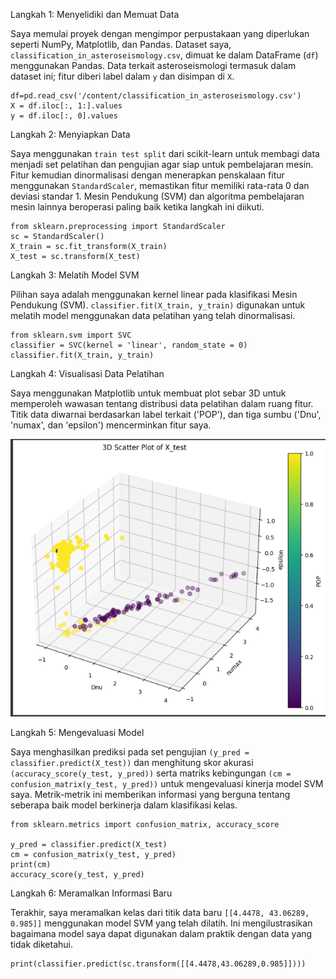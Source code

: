 Langkah 1: Menyelidiki dan Memuat Data

Saya memulai proyek dengan mengimpor perpustakaan yang diperlukan seperti NumPy, Matplotlib, dan Pandas. Dataset saya, `classification_in_asteroseismology.csv`, dimuat ke dalam DataFrame (`df`) menggunakan Pandas. Data terkait asteroseismologi termasuk dalam dataset ini; fitur diberi label dalam `y` dan disimpan di `X`.

```
df=pd.read_csv('/content/classification_in_asteroseismology.csv')
X = df.iloc[:, 1:].values
y = df.iloc[:, 0].values
```

Langkah 2: Menyiapkan Data

Saya menggunakan `train test split` dari scikit-learn untuk membagi data menjadi set pelatihan dan pengujian agar siap untuk pembelajaran mesin. Fitur kemudian dinormalisasi dengan menerapkan penskalaan fitur menggunakan `StandardScaler`, memastikan fitur memiliki rata-rata 0 dan deviasi standar 1. Mesin Pendukung (SVM) dan algoritma pembelajaran mesin lainnya beroperasi paling baik ketika langkah ini diikuti.

```
from sklearn.preprocessing import StandardScaler
sc = StandardScaler()
X_train = sc.fit_transform(X_train)
X_test = sc.transform(X_test)
```

Langkah 3: Melatih Model SVM

Pilihan saya adalah menggunakan kernel linear pada klasifikasi Mesin Pendukung (SVM). `classifier.fit(X_train, y_train)` digunakan untuk melatih model menggunakan data pelatihan yang telah dinormalisasi.

```
from sklearn.svm import SVC
classifier = SVC(kernel = 'linear', random_state = 0)
classifier.fit(X_train, y_train)
```

Langkah 4: Visualisasi Data Pelatihan

Saya menggunakan Matplotlib untuk membuat plot sebar 3D untuk memperoleh wawasan tentang distribusi data pelatihan dalam ruang fitur. Titik data diwarnai berdasarkan label terkait ('POP'), dan tiga sumbu ('Dnu', 'numax', dan 'epsilon') mencerminkan fitur saya.

![Alt text](https://github.com/robbytbg/Port2/blob/main/Machine%20Learning/3D_viz.PNG)

Langkah 5: Mengevaluasi Model

Saya menghasilkan prediksi pada set pengujian `(y_pred = classifier.predict(X_test))` dan menghitung skor akurasi `(accuracy_score(y_test, y_pred))` serta matriks kebingungan `(cm = confusion_matrix(y_test, y_pred))` untuk mengevaluasi kinerja model SVM saya. Metrik-metrik ini memberikan informasi yang berguna tentang seberapa baik model berkinerja dalam klasifikasi kelas.

```
from sklearn.metrics import confusion_matrix, accuracy_score

y_pred = classifier.predict(X_test)
cm = confusion_matrix(y_test, y_pred)
print(cm)
accuracy_score(y_test, y_pred)
```

Langkah 6: Meramalkan Informasi Baru

Terakhir, saya meramalkan kelas dari titik data baru `[[4.4478, 43.06289, 0.985]]` menggunakan model SVM yang telah dilatih. Ini mengilustrasikan bagaimana model saya dapat digunakan dalam praktik dengan data yang tidak diketahui.

```
print(classifier.predict(sc.transform([[4.4478,43.06289,0.985]])))
```
